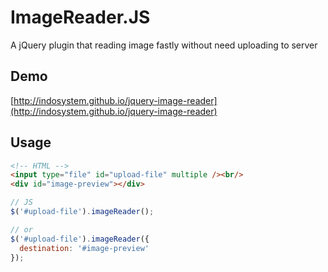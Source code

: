 # ImageReader.JS
A jQuery plugin that reading image fastly without need uploading to server

## Demo
[http://indosystem.github.io/jquery-image-reader](http://indosystem.github.io/jquery-image-reader)

## Usage
```html
<!-- HTML -->
<input type="file" id="upload-file" multiple /><br/>
<div id="image-preview"></div>
```

```js
// JS
$('#upload-file').imageReader();

// or
$('#upload-file').imageReader({
  destination: '#image-preview'
});
```
